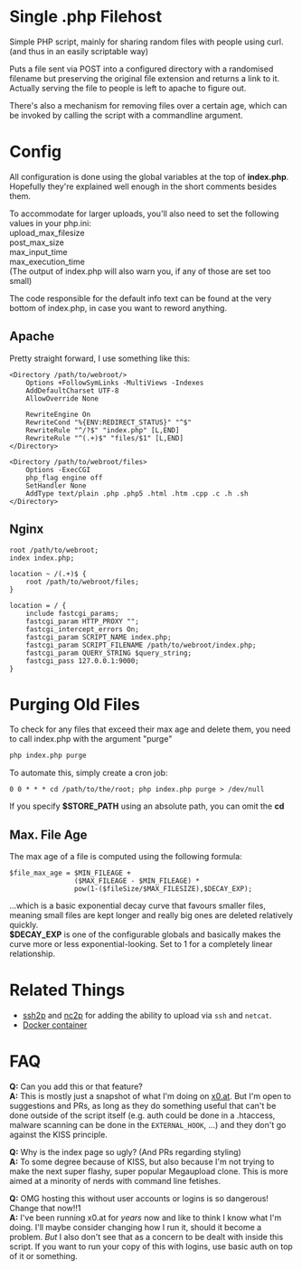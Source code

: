 # Single .php Filehost
Simple PHP script, mainly for sharing random files with people using curl. (and thus in an easily scriptable way)

Puts a file sent via POST into a configured directory with a randomised filename but preserving the original file extension and returns a link to it.  
Actually serving the file to people is left to apache to figure out.

There's also a mechanism for removing files over a certain age, which can be invoked by calling the script with a commandline argument.

# Config
All configuration is done using the global variables at the top of **index.php**. Hopefully they're explained well enough in the short comments besides them.

To accommodate for larger uploads, you'll also need to set the following values in your php.ini:  
upload_max_filesize  
post_max_size  
max_input_time  
max_execution_time  
(The output of index.php will also warn you, if any of those are set too small)

The code responsible for the default info text can be found at the very bottom of index.php, in case you want to reword anything.

## Apache
Pretty straight forward, I use something like this:  

```
<Directory /path/to/webroot/>
    Options +FollowSymLinks -MultiViews -Indexes
    AddDefaultCharset UTF-8
    AllowOverride None

    RewriteEngine On
    RewriteCond "%{ENV:REDIRECT_STATUS}" "^$"
    RewriteRule "^/?$" "index.php" [L,END]
    RewriteRule "^(.+)$" "files/$1" [L,END]
</Directory>

<Directory /path/to/webroot/files>
    Options -ExecCGI
    php_flag engine off
    SetHandler None
    AddType text/plain .php .php5 .html .htm .cpp .c .h .sh
</Directory>
```

## Nginx
```
root /path/to/webroot;
index index.php;

location ~ /(.+)$ {
    root /path/to/webroot/files;
}

location = / {
    include fastcgi_params;
    fastcgi_param HTTP_PROXY "";
    fastcgi_intercept_errors On;
    fastcgi_param SCRIPT_NAME index.php;
    fastcgi_param SCRIPT_FILENAME /path/to/webroot/index.php;
    fastcgi_param QUERY_STRING $query_string;
    fastcgi_pass 127.0.0.1:9000;
}
```

# Purging Old Files
To check for any files that exceed their max age and delete them, you need to call index.php with the argument "purge"  
```bash
php index.php purge
```

To automate this, simply create a cron job:
```
0 0 * * * cd /path/to/the/root; php index.php purge > /dev/null
```
If you specify **$STORE_PATH** using an absolute path, you can omit the **cd**


## Max. File Age
The max age of a file is computed using the following formula:
```
$file_max_age = $MIN_FILEAGE +  
                ($MAX_FILEAGE - $MIN_FILEAGE) *  
                pow(1-($fileSize/$MAX_FILESIZE),$DECAY_EXP);
```
...which is a basic exponential decay curve that favours smaller files, meaning small files are kept longer and really big ones are deleted relatively quickly.  
**$DECAY_EXP** is one of the configurable globals and basically makes the curve more or less exponential-looking. Set to 1 for a completely linear relationship.  

# Related Things
- [ssh2p](https://github.com/Rouji/ssh2p) and [nc2p](https://github.com/Rouji/nc2p) for adding the ability to upload via `ssh` and `netcat`.  
- [Docker container](https://github.com/Rouji/single_php_filehost_docker)

# FAQ
**Q:** Can you add this or that feature?  
**A:** This is mostly just a snapshot of what I'm doing on [x0.at](https://x0.at/). But I'm open to suggestions and PRs, as long as they do something useful that can't be done outside of the script itself (e.g. auth could be done in a .htaccess, malware scanning can be done in the `EXTERNAL_HOOK`, ...) and they don't go against the KISS principle.  

**Q:** Why is the index page so ugly? (And PRs regarding styling)  
**A:** To some degree because of KISS, but also because I'm not trying to make the next super flashy, super popular Megaupload clone. This is more aimed at a minority of nerds with command line fetishes.

**Q:** OMG hosting this without user accounts or logins is so dangerous! Change that now!!1  
**A:** I've been running x0.at for *years* now and like to think I know what I'm doing. I'll maybe consider changing how I run it, should it become a problem. *But* I also don't see that as a concern to be dealt with inside this script. If you want to run your copy of this with logins, use basic auth on top of it or something.  
